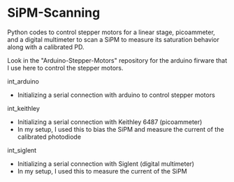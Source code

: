 # SiPM-Scanning
Python codes to control stepper motors for a linear stage, picoammeter, and a digital multimeter to scan a SiPM to measure its saturation behavior along with a calibrated PD.

Look in the "Arduino-Stepper-Motors" repository for the arduino firware that I use here to control the stepper motors.

int_arduino
- Initializing a serial connection with arduino to control stepper motors

int_keithley
- Initializing a serial connection with Keithley 6487 (picoammeter)
- In my setup, I used this to bias the SiPM and measure the current of the calibrated photodiode

int_siglent
- Initializing a serial connection with Siglent (digital multimeter)
- In my setup, I used this to measure the current of the SiPM
